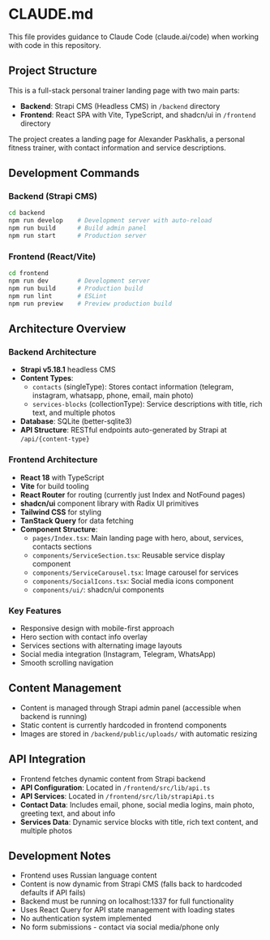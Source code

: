 # CLAUDE.md

This file provides guidance to Claude Code (claude.ai/code) when working with code in this repository.

## Project Structure

This is a full-stack personal trainer landing page with two main parts:
- **Backend**: Strapi CMS (Headless CMS) in `/backend` directory
- **Frontend**: React SPA with Vite, TypeScript, and shadcn/ui in `/frontend` directory

The project creates a landing page for Alexander Paskhalis, a personal fitness trainer, with contact information and service descriptions.

## Development Commands

### Backend (Strapi CMS)
```bash
cd backend
npm run develop    # Development server with auto-reload
npm run build      # Build admin panel
npm run start      # Production server
```

### Frontend (React/Vite)
```bash
cd frontend
npm run dev        # Development server
npm run build      # Production build
npm run lint       # ESLint
npm run preview    # Preview production build
```

## Architecture Overview

### Backend Architecture
- **Strapi v5.18.1** headless CMS
- **Content Types**:
  - `contacts` (singleType): Stores contact information (telegram, instagram, whatsapp, phone, email, main photo)
  - `services-blocks` (collectionType): Service descriptions with title, rich text, and multiple photos
- **Database**: SQLite (better-sqlite3)
- **API Structure**: RESTful endpoints auto-generated by Strapi at `/api/{content-type}`

### Frontend Architecture
- **React 18** with TypeScript
- **Vite** for build tooling
- **React Router** for routing (currently just Index and NotFound pages)
- **shadcn/ui** component library with Radix UI primitives
- **Tailwind CSS** for styling
- **TanStack Query** for data fetching
- **Component Structure**:
  - `pages/Index.tsx`: Main landing page with hero, about, services, contacts sections
  - `components/ServiceSection.tsx`: Reusable service display component
  - `components/ServiceCarousel.tsx`: Image carousel for services
  - `components/SocialIcons.tsx`: Social media icons component
  - `components/ui/`: shadcn/ui components

### Key Features
- Responsive design with mobile-first approach
- Hero section with contact info overlay
- Services sections with alternating image layouts
- Social media integration (Instagram, Telegram, WhatsApp)
- Smooth scrolling navigation

## Content Management
- Content is managed through Strapi admin panel (accessible when backend is running)
- Static content is currently hardcoded in frontend components
- Images are stored in `/backend/public/uploads/` with automatic resizing

## API Integration
- Frontend fetches dynamic content from Strapi backend
- **API Configuration**: Located in `/frontend/src/lib/api.ts`
- **API Services**: Located in `/frontend/src/lib/strapiApi.ts`
- **Contact Data**: Includes email, phone, social media logins, main photo, greeting text, and about info
- **Services Data**: Dynamic service blocks with title, rich text content, and multiple photos

## Development Notes
- Frontend uses Russian language content
- Content is now dynamic from Strapi CMS (falls back to hardcoded defaults if API fails)
- Backend must be running on localhost:1337 for full functionality
- Uses React Query for API state management with loading states
- No authentication system implemented
- No form submissions - contact via social media/phone only